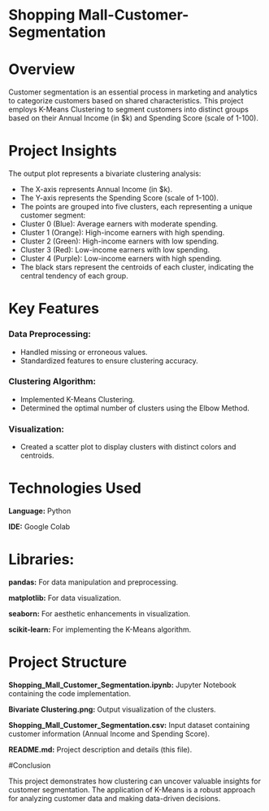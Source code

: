 # Shopping Mall-Customer-Segmentation

# Overview
Customer segmentation is an essential process in marketing and analytics to categorize customers based on shared characteristics. This project employs K-Means Clustering to segment customers into distinct groups based on their Annual Income (in $k) and Spending Score (scale of 1-100).

# Project Insights
The output plot represents a bivariate clustering analysis:

* The X-axis represents Annual Income (in $k).
* The Y-axis represents the Spending Score (scale of 1-100).
* The points are grouped into five clusters, each representing a unique customer segment:
* Cluster 0 (Blue): Average earners with moderate spending.
* Cluster 1 (Orange): High-income earners with high spending.
* Cluster 2 (Green): High-income earners with low spending.
* Cluster 3 (Red): Low-income earners with low spending.
* Cluster 4 (Purple): Low-income earners with high spending.
* The black stars represent the centroids of each cluster, indicating the central tendency of each group.
  
# Key Features

### Data Preprocessing:

* Handled missing or erroneous values.
* Standardized features to ensure clustering accuracy.
  
### Clustering Algorithm:

* Implemented K-Means Clustering.
* Determined the optimal number of clusters using the Elbow Method.
  
### Visualization:

* Created a scatter plot to display clusters with distinct colors and centroids.

# Technologies Used

**Language:** Python

**IDE:** Google Colab

# Libraries:

**pandas:** For data manipulation and preprocessing.

**matplotlib:** For data visualization.

**seaborn:** For aesthetic enhancements in visualization.

**scikit-learn:** For implementing the K-Means algorithm.

# Project Structure

**Shopping_Mall_Customer_Segmentation.ipynb:** Jupyter Notebook containing the code implementation.

**Bivariate Clustering.png:** Output visualization of the clusters.

**Shopping_Mall_Customer_Segmentation.csv:** Input dataset containing customer information (Annual Income and Spending Score).

**README.md:** Project description and details (this file).

#Conclusion

This project demonstrates how clustering can uncover valuable insights for customer segmentation. The application of K-Means is a robust approach for analyzing customer data and making data-driven decisions.

